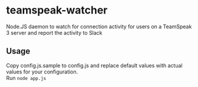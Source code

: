 # teamspeak-watcher
Node.JS daemon to watch for connection activity for users on a TeamSpeak 3 server and report the activity to Slack

## Usage
Copy config.js.sample to config.js and replace default values with actual values for your configuration.  
Run `node app.js`
